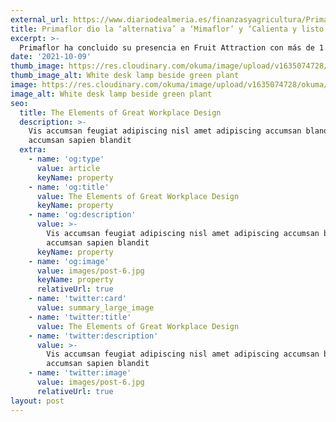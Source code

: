 ```yaml
---
external_url: https://www.diariodealmeria.es/finanzasyagricultura/Primaflor-Mimaflor-Calienta-listo-Fruit-Attraction_0_1618040037.html
title: Primaflor dio la ‘alternativa’ a ‘Mimaflor’ y ‘Calienta y listo’ en Fruit Attraction 2021
excerpt: >-
  Primaflor ha concluido su presencia en Fruit Attraction con más de 1.500 personas que han visitado su stand.
date: '2021-10-09'
thumb_image: https://res.cloudinary.com/okuma/image/upload/v1635074728/okuma/projects/primaflor/Front_8__Comp_fcmxne.jpg
thumb_image_alt: White desk lamp beside green plant
image: https://res.cloudinary.com/okuma/image/upload/v1635074728/okuma/projects/primaflor/Front_8__Comp_fcmxne.jpg
image_alt: White desk lamp beside green plant
seo:
  title: The Elements of Great Workplace Design
  description: >-
    Vis accumsan feugiat adipiscing nisl amet adipiscing accumsan blandit
    accumsan sapien blandit
  extra:
    - name: 'og:type'
      value: article
      keyName: property
    - name: 'og:title'
      value: The Elements of Great Workplace Design
      keyName: property
    - name: 'og:description'
      value: >-
        Vis accumsan feugiat adipiscing nisl amet adipiscing accumsan blandit
        accumsan sapien blandit
      keyName: property
    - name: 'og:image'
      value: images/post-6.jpg
      keyName: property
      relativeUrl: true
    - name: 'twitter:card'
      value: summary_large_image
    - name: 'twitter:title'
      value: The Elements of Great Workplace Design
    - name: 'twitter:description'
      value: >-
        Vis accumsan feugiat adipiscing nisl amet adipiscing accumsan blandit
        accumsan sapien blandit
    - name: 'twitter:image'
      value: images/post-6.jpg
      relativeUrl: true
layout: post
---
```

